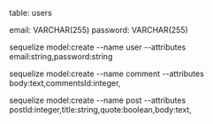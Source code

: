 table: users

email: VARCHAR(255)
password: VARCHAR(255)

sequelize model:create --name user --attributes email:string,password:string

sequelize model:create --name comment --attributes body:text,commentsId:integer,

sequelize model:create --name post --attributes postId:integer,title:string,quote:boolean,body:text,